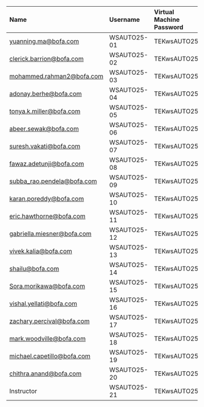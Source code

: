 | Name                       | Username    | Virtual Machine Password   | Virtual Machine Portal                        |
|:---------------------------|:------------|:---------------------------|:----------------------------------------------|
| yuanning.ma@bofa.com       | WSAUTO25-01 | TEKwsAUTO25!               | [Ablaze Portal](https://my.ablazedesktop.com) |
| clerick.barrion@bofa.com   | WSAUTO25-02 | TEKwsAUTO25!               |                                               |
| mohammed.rahman2@bofa.com  | WSAUTO25-03 | TEKwsAUTO25!               |                                               |
| adonay.berhe@bofa.com      | WSAUTO25-04 | TEKwsAUTO25!               |                                               |
| tonya.k.miller@bofa.com    | WSAUTO25-05 | TEKwsAUTO25!               |                                               |
| abeer.sewak@bofa.com       | WSAUTO25-06 | TEKwsAUTO25!               |                                               |
| suresh.vakati@bofa.com     | WSAUTO25-07 | TEKwsAUTO25!               |                                               |
| fawaz.adetunji@bofa.com    | WSAUTO25-08 | TEKwsAUTO25!               |                                               |
| subba_rao.pendela@bofa.com | WSAUTO25-09 | TEKwsAUTO25!               |                                               |
| karan.poreddy@bofa.com     | WSAUTO25-10 | TEKwsAUTO25!               |                                               |
| eric.hawthorne@bofa.com    | WSAUTO25-11 | TEKwsAUTO25!               |                                               |
| gabriella.miesner@bofa.com | WSAUTO25-12 | TEKwsAUTO25!               |                                               |
| vivek.kalia@bofa.com       | WSAUTO25-13 | TEKwsAUTO25!               |                                               |
| shailu@bofa.com            | WSAUTO25-14 | TEKwsAUTO25!               |                                               |
| Sora.morikawa@bofa.com     | WSAUTO25-15 | TEKwsAUTO25!               |                                               |
| vishal.yellati@bofa.com    | WSAUTO25-16 | TEKwsAUTO25!               |                                               |
| zachary.percival@bofa.com  | WSAUTO25-17 | TEKwsAUTO25!               |                                               |
| mark.woodville@bofa.com    | WSAUTO25-18 | TEKwsAUTO25!               |                                               |
| michael.capetillo@bofa.com | WSAUTO25-19 | TEKwsAUTO25!               |                                               |
| chithra.anand@bofa.com     | WSAUTO25-20 | TEKwsAUTO25!               |                                               |
| Instructor                 | WSAUTO25-21 | TEKwsAUTO25!               |                                               |